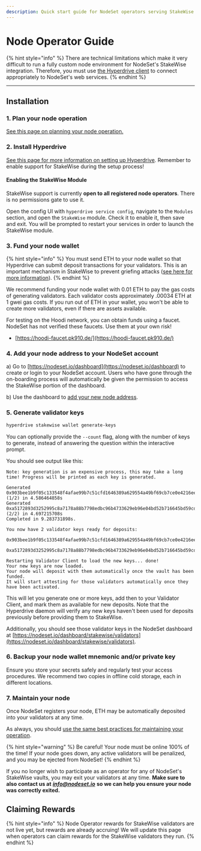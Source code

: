 ```yaml
---
description: Quick start guide for NodeSet operators serving StakeWise vaults
---
```


# Node Operator Guide

{% hint style="info" %}
There are technical limitations which make it very difficult to run a fully custom node environment for NodeSet's StakeWise integration. Therefore, you must use [the Hyperdrive client](https://github.com/nodeset-org/hyperdrive) to connect appropriately to NodeSet's web services.
{% endhint %}

***

## **Installation**

### **1. Plan your node operation**

[See this page on planning your node operation.](../../node-operators/best-practices/planning-your-node-architecture.md)

### 2. Install Hyperdrive

[See this page for more information on setting up Hyperdrive](https://docs.nodeset.io/node-operators/hyperdrive). Remember to enable support for StakeWise during the setup process!

#### Enabling the StakeWise Module

StakeWise support is currently **open to all registered node operators**. There is no permissions gate to use it.

Open the config UI with `hyperdrive service config`, navigate to the `Modules` section, and open the `StakeWise` module. Check it to enable it, then save and exit. You will be prompted to restart your services in order to launch the StakeWise module.

### **3. Fund your node wallet**

{% hint style="info" %}
You must send ETH to your node wallet so that Hyperdrive can submit deposit transactions for your validators. This is an important mechanism in StakeWise to prevent griefing attacks ([see here for more information](https://docs.nodeset.io/stakewise-integration/faq#why-do-node-operators-need-to-pay-to-register-validators)).
{% endhint %}

We recommend funding your node wallet with 0.01 ETH to pay the gas costs of generating validators. Each validator costs approximately .00034 ETH at 1 gwei gas costs. If you run out of ETH in your wallet, you won't be able to create more validators, even if there are assets available.

For testing on the Hoodi network, you can obtain funds using a faucet. NodeSet has not verified these faucets. Use them at your own risk!

* [https://hoodi-faucet.pk910.de/](https://hoodi-faucet.pk910.de/)

### 4. Add your node address to your NodeSet account

a) Go to [https://nodeset.io/dashboard](https://nodeset.io/dashboard) to create or login to your NodeSet account. Users who have gone through the on-boarding process will automatically be given the permission to access the StakeWise portion of the dashboard.

b) Use the dashboard to [add your new node address](../../nodeset-dashboard/authorizing-your-node.md).

### 5. Generate validator keys

```bash
hyperdrive stakewise wallet generate-keys 
```

You can optionally provide the `--count` flag, along with the number of keys to generate, instead of answering the question within the interactive prompt.

You should see output like this:

```
Note: key generation is an expensive process, this may take a long time! Progress will be printed as each key is generated.

Generated 0x903bee1b9f05c133548f4afae99b7c51cfd1646389a629554a49bf69cb7ce0e4216ee50e3b882a665ca595949fff65aa (1/2) in 4.586464858s
Generated 0xa5172893d3252995c8a7178a88b7798edbc96b4733629eb96e04bd52b716645bd59cd2b1fb470ada8ac0b3d84cd84746 (2/2) in 4.697215708s
Completed in 9.283731898s.

You now have 2 validator keys ready for deposits:
	0x903bee1b9f05c133548f4afae99b7c51cfd1646389a629554a49bf69cb7ce0e4216ee50e3b882a665ca595949fff65aa
	0xa5172893d3252995c8a7178a88b7798edbc96b4733629eb96e04bd52b716645bd59cd2b1fb470ada8ac0b3d84cd84746

Restarting Validator Client to load the new keys... done!
Your new keys are now loaded.
Your node will deposit with them automatically once the vault has been funded.
It will start attesting for those validators automatically once they have been activated.
```

This will let you generate one or more keys, add then to your Validator Client, and mark them as available for new deposits. Note that the Hyperdrive daemon will verify any new keys haven't been used for deposits previously before providing them to StakeWise.

Additionally, you should see those validator keys in the NodeSet dashboard at [https://nodeset.io/dashboard/stakewise/validators](https://nodeset.io/dashboard/stakewise/validators).

### 6. Backup your node wallet mnemonic and/or private key

Ensure you store your secrets safely and regularly test your access procedures. We recommend two copies in offline cold storage, each in different locations.

### 7. Maintain your node

Once NodeSet registers your node, ETH may be automatically deposited into your validators at any time.

As always, you should [use the same best practices for maintaining your operation](../../node-operators/best-practices/).

{% hint style="warning" %}
Be careful! Your node must be online 100% of the time! If your node goes down, any active validators will be penalized, and you may be ejected from NodeSet!&#x20;
{% endhint %}

If you no longer wish to participate as an operator for any of NodeSet's StakeWise vaults, you may exit your validators at any time. **Make sure to also contact us at** [_**info@nodeset.io**_](mailto:info@nodeset.io) **so we can help you ensure your node was correctly exited.**

## Claiming Rewards

{% hint style="info" %}
Node Operator rewards for StakeWise validators are not live yet, but rewards are already accruing! We will update this page when operators can claim rewards for the StakeWise validators they run.
{% endhint %}
